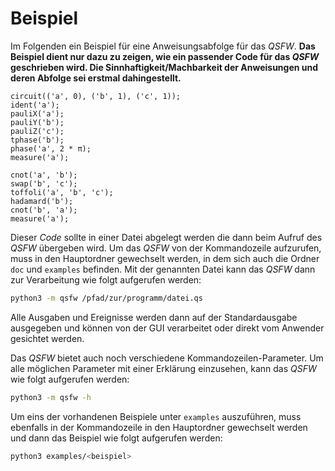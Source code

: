 # Beispiel

Im Folgenden ein Beispiel für eine Anweisungsabfolge für das *QSFW*. **Das Beispiel dient nur dazu zu zeigen,
wie ein passender Code für das *QSFW* geschrieben wird. Die Sinnhaftigkeit/Machbarkeit der Anweisungen und deren Abfolge sei
erstmal dahingestellt.**

```
circuit(('a', 0), ('b', 1), ('c', 1));
ident('a');
pauliX('a');
pauliY('b');
pauliZ('c');
tphase('b');
phase('a', 2 * π);
measure('a');

cnot('a', 'b');
swap('b', 'c');
toffoli('a', 'b', 'c');
hadamard('b');
cnot('b', 'a');
measure('a');
```

Dieser *Code* sollte in einer Datei abgelegt werden die dann beim Aufruf des *QSFW* übergeben wird. Um das *QSFW*
von der Kommandozeile aufzurufen, muss in den Hauptordner gewechselt werden, in dem sich auch die Ordner `doc` und
`examples` befinden.
Mit der genannten Datei kann das *QSFW* dann zur Verarbeitung wie folgt aufgerufen werden:
```bash
python3 -m qsfw /pfad/zur/programm/datei.qs
```

Alle Ausgaben und Ereignisse werden dann auf der Standardausgabe ausgegeben und können von der GUI verarbeitet oder direkt vom Anwender gesichtet werden.

Das *QSFW* bietet auch noch verschiedene Kommandozeilen-Parameter. Um alle möglichen Parameter mit einer Erklärung einzusehen, kann das *QSFW* wie folgt aufgerufen werden:
```bash
python3 -m qsfw -h
```

Um eins der vorhandenen Beispiele unter `examples` auszuführen, muss ebenfalls in der Kommandozeile in den Hauptordner
gewechselt werden und dann das Beispiel wie folgt aufgerufen werden:
```bash
python3 examples/<beispiel>
```